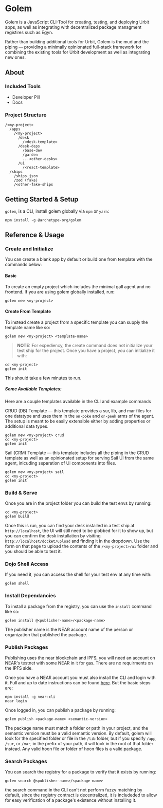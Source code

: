 # Golem

Golem is a JavaScript CLI-Tool for creating, testing, and deploying Urbit apps, as well as integrating with decentralized package managment registires such as Egyn. 

Rather than building additional tools for Urbit, Golem is the mud and the piping — providing a minimally opinionated full-stack framework for combining the existing tools for Urbit development as well as integrating new ones. 

## About

### Included Tools

* Developer Pill
* Docs

### Project Structure

```
/<my-project>
  /apps
  	/<my-project>
  	  /desk
  	    /<desk-template>
  	  /desk-deps
  		/base-dev
  		/garden
  		...<other-desks>
  	  /ui
  	    /<react-template>
  /ships
  	/ships.json
  	/zod (fake)
  	/<other-fake-ships

```

## Getting Started & Setup

`golem`, is a CLI, install golem globally via `npm` or `yarn`:
```
npm install -g @archetype-org/golem
```

## Reference & Usage

### Create and Initialize

You can create a blank app by default or build one from template with the commands below:

#### Basic

To create an empty project which includes the minimal gall agent and no frontend. If you are using golem globally installed, run:

```
golem new <my-project>
```

#### Create From Template

To instead create a project from a specific template you can supply the template name like so:

```
golem new <my-project> <template-name>
```

> **NOTE:** For expediency, the create command does not initialize your test ship for the project. Once you have a project, you can initialize it with:
```
cd <my-project>
golem init
```

This should take a few minutes to run.

##### Some Available Templates:

Here are a couple templates available in the CLI and example commands

CRUD (DB) Template — this template provides a sur, lib, and mar files for one datatype and uses them in the `on-poke` and `on-peek` arms of the agent. The setup is meant to be easily extensible either by adding properties or additional data types. 

```
golem new <my-project> crud
cd <my-project>
golem init
```

Sail (CRM) Template — this template includes all the piping in the CRUD template as well as an opinionated setup for serving Sail UI from the same agent, inlcuding separation of UI components into files.

```
golem new <my-project> sail
cd <my-project>
golem init
```

### Build & Serve

Once you are in the project folder you can build the test envs by running:

```
cd <my-project>
golem build
```

Once this is run, you can find your desk installed in a test ship at `http://localhost`, the UI will still need to be globbed for it to show up, but you can confirm the desk installation by visiting `http://localhost/docket/upload` and finding it in the dropdown. Use the form on that page to upload the contents of the `/<my-project>/ui` folder and you should be able to test it.

### Dojo Shell Access

If you need it, you can access the shell for your test env at any time with:

```
golem shell
```

### Install Dependancies

To install a package from the registry, you can use the `install` command like so:

```
golem install @<publisher-name>/<package-name>
```

The publisher name is the NEAR account name of the person or organization that published the package.

### Publish Packages

Publishing uses the near blockchain and IPFS, you will need an account on NEAR's testnet with some NEAR in it for gas. There are no requirments on the IPFS side.

Once you have a NEAR account you must also install the CLI and login with it. Full and up to date instructions can be found [here](https://docs.near.org/docs/tools/near-cli). But the basic steps are:

```
npm install -g near-cli
near login
```

Once logged in, you can publish a package by running:
```
golem publish <package-name> <semantic-version>
```

The package name must match a folder or path in your project, and the semantic version must be a valid semantic version. By default, golem will look for the specified folder or file in the `/lib` folder, but if you specify `/app`, `/sur`, or `/mar`, in the prefix of your path, it will look in the root of that folder instead. Any valid hoon file or folder of hoon files is a valid package.

### Search Packages

You can search the registry for a package to verify that it exists by running:

```
golem search @<publisher-name>/<package-name>
```

the search command in the CLI can't not perform fuzzy matching by default, since the registry contract is decentralized, it is includeded to allow for easy verification of a package's existence without installing it.

